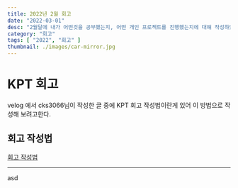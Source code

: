 ```yaml
---
title: 2022년 2월 회고
date: "2022-03-01"
desc: "2월달에 내가 어떤것을 공부했는지, 어떤 개인 프로젝트를 진행했는지에 대해 작성하였다."
category: "회고"
tags: [ "2022", "회고" ]
thumbnail: ./images/car-mirror.jpg
---
```


# KPT 회고
velog 에서 cks3066님이 작성한 글 중에 KPT 회고 작성법이란게 있어 이 방법으로 작성해 보려고한다.

## 회고 작성법

[회고 작성법](/회고록/회고록-작성법/)

---

asd



